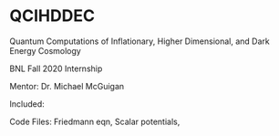 # QCIHDDEC
Quantum Computations of Inflationary, Higher Dimensional, and Dark Energy Cosmology

BNL Fall 2020 Internship

Mentor: Dr. Michael McGuigan

Included:

Code Files: Friedmann eqn, Scalar potentials, 
